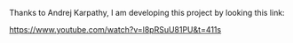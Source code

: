 Thanks to Andrej Karpathy, I am developing this project by looking this link:

https://www.youtube.com/watch?v=l8pRSuU81PU&t=411s
